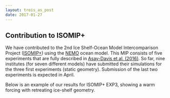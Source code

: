```yaml
---
layout: trois_as_post
date: 2017-01-27
---
```


## Contribution to ISOMIP+

We have contributed to the 2nd Ice Shelf-Ocean Model Intercomparison Project ([ISOMIP+][1]) using the [NEMO][2] ocean model. This MIP consists of five experiments that are fully described in [Asay-Davis et al. (2016)][3]. So far, nine institutes (for seven different models) have submitted  their simulations for the three first experiments (static geometry). Submission of the last two experiments is expected in April.

Below is an example of our results for ISOMIP+ EXP3, showing a warm forcing with retreating ice-shelf geometry.


[1]: http://www.climate-cryosphere.org/activities/targeted/153-misomip/1413-isomip-plus
[2]: http://www.nemo-ocean.eu
[3]: http://www.geosci-model-dev.net/9/2471/2016/gmd-9-2471-2016.html
